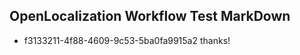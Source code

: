 ## OpenLocalization Workflow Test MarkDown
* f3133211-4f88-4609-9c53-5ba0fa9915a2 
thanks!<!--HONumber=Mar16_HO3-->
